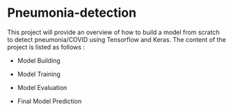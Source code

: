 # Pneumonia-detection
This project will provide an overview of how to build a model from scratch to detect pneumonia/COVID using Tensorflow and Keras.
The content of the project is listed as follows :

- Model Building

- Model Training

- Model Evaluation

- Final Model Prediction
